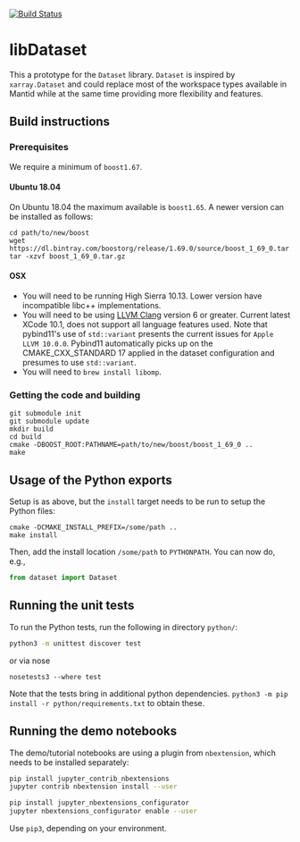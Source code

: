 [![Build Status](https://travis-ci.com/mantidproject/dataset.svg?branch=master)](https://travis-ci.com/mantidproject/dataset/)

# libDataset

This a prototype for the `Dataset` library.
`Dataset` is inspired by `xarray.Dataset` and could replace most of the workspace types available in Mantid while at the same time providing more flexibility and features.

## Build instructions

### Prerequisites

We require a minimum of `boost1.67`.

#### Ubuntu 18.04
On Ubuntu 18.04 the maximum available is `boost1.65`.
A newer version can be installed as follows:

```
cd path/to/new/boost
wget https://dl.bintray.com/boostorg/release/1.69.0/source/boost_1_69_0.tar.gz
tar -xzvf boost_1_69_0.tar.gz
```

#### OSX
* You will need to be running High Sierra 10.13. Lower version have incompatible libc++ implementations.
* You will need to be using [LLVM Clang](https://releases.llvm.org/download.html) version 6 or greater. Current latest XCode 10.1, does not support all language features used. Note that pybind11's use of `std::variant` presents the current issues for `Apple LLVM 10.0.0`. Pybind11 automatically picks up on the CMAKE_CXX_STANDARD 17 applied in the dataset configuration and presumes to use `std::variant`.
* You will need to `brew install libomp`.

### Getting the code and building

```
git submodule init
git submodule update
mkdir build
cd build
cmake -DBOOST_ROOT:PATHNAME=path/to/new/boost/boost_1_69_0 ..
make
```

## Usage of the Python exports

Setup is as above, but the `install` target needs to be run to setup the Python files:

```
cmake -DCMAKE_INSTALL_PREFIX=/some/path ..
make install
```

Then, add the install location `/some/path` to `PYTHONPATH`.
You can now do, e.g.,

```python
from dataset import Dataset
```

## Running the unit tests

To run the Python tests, run the following in directory `python/`:

```sh
python3 -m unittest discover test
```
or via nose
```
nosetests3 --where test
```

Note that the tests bring in additional python dependencies. `python3 -m pip install -r python/requirements.txt` to obtain these.

## Running the demo notebooks

The demo/tutorial notebooks are using a plugin from `nbextension`, which needs to be installed separately:

```sh
pip install jupyter_contrib_nbextensions
jupyter contrib nbextension install --user

pip install jupyter_nbextensions_configurator
jupyter nbextensions_configurator enable --user
```

Use `pip3`, depending on your environment.
